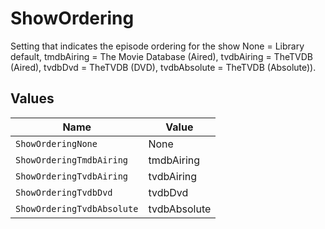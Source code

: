 # ShowOrdering

Setting that indicates the episode ordering for the show
None = Library default,
tmdbAiring = The Movie Database (Aired),
tvdbAiring = TheTVDB (Aired),
tvdbDvd = TheTVDB (DVD),
tvdbAbsolute = TheTVDB (Absolute)).



## Values

| Name                       | Value                      |
| -------------------------- | -------------------------- |
| `ShowOrderingNone`         | None                       |
| `ShowOrderingTmdbAiring`   | tmdbAiring                 |
| `ShowOrderingTvdbAiring`   | tvdbAiring                 |
| `ShowOrderingTvdbDvd`      | tvdbDvd                    |
| `ShowOrderingTvdbAbsolute` | tvdbAbsolute               |